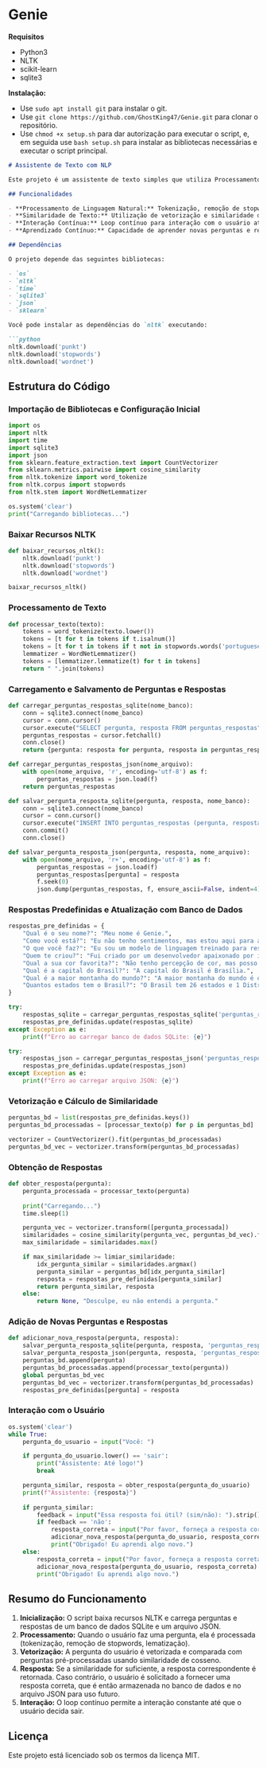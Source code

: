# Genie

**Requisitos**
*   Python3
*   NLTK
*   scikit-learn
*   sqlite3

**Instalação:**
*   Use `sudo apt install git` para instalar o git.
*   Use `git clone https://github.com/GhostKing47/Genie.git` para clonar o repositório.
*   Use `chmod +x setup.sh` para dar autorização para executar o script, e, em seguida use `bash setup.sh` para instalar as bibliotecas necessárias e executar o script principal.


```markdown
# Assistente de Texto com NLP

Este projeto é um assistente de texto simples que utiliza Processamento de Linguagem Natural (NLP) para responder às perguntas dos usuários. O assistente pode aprender novas perguntas e respostas ao longo do tempo, armazenando-as em um banco de dados SQLite e em um arquivo JSON.

## Funcionalidades

- **Processamento de Linguagem Natural:** Tokenização, remoção de stopwords e lematização.
- **Similaridade de Texto:** Utilização de vetorização e similaridade de cosseno para encontrar respostas apropriadas.
- **Interação Contínua:** Loop contínuo para interação com o usuário até que ele decida sair.
- **Aprendizado Contínuo:** Capacidade de aprender novas perguntas e respostas fornecidas pelo usuário.

## Dependências

O projeto depende das seguintes bibliotecas:

- `os`
- `nltk`
- `time`
- `sqlite3`
- `json`
- `sklearn`

Você pode instalar as dependências do `nltk` executando:

```python
nltk.download('punkt')
nltk.download('stopwords')
nltk.download('wordnet')
```

## Estrutura do Código

### Importação de Bibliotecas e Configuração Inicial

```python
import os
import nltk
import time
import sqlite3
import json
from sklearn.feature_extraction.text import CountVectorizer
from sklearn.metrics.pairwise import cosine_similarity
from nltk.tokenize import word_tokenize
from nltk.corpus import stopwords
from nltk.stem import WordNetLemmatizer

os.system('clear')
print("Carregando bibliotecas...")
```

### Baixar Recursos NLTK

```python
def baixar_recursos_nltk():
    nltk.download('punkt')
    nltk.download('stopwords')
    nltk.download('wordnet')

baixar_recursos_nltk()
```

### Processamento de Texto

```python
def processar_texto(texto):
    tokens = word_tokenize(texto.lower())
    tokens = [t for t in tokens if t.isalnum()]
    tokens = [t for t in tokens if t not in stopwords.words('portuguese')]
    lemmatizer = WordNetLemmatizer()
    tokens = [lemmatizer.lemmatize(t) for t in tokens]
    return " ".join(tokens)
```

### Carregamento e Salvamento de Perguntas e Respostas

```python
def carregar_perguntas_respostas_sqlite(nome_banco):
    conn = sqlite3.connect(nome_banco)
    cursor = conn.cursor()
    cursor.execute("SELECT pergunta, resposta FROM perguntas_respostas")
    perguntas_respostas = cursor.fetchall()
    conn.close()
    return {pergunta: resposta for pergunta, resposta in perguntas_respostas}

def carregar_perguntas_respostas_json(nome_arquivo):
    with open(nome_arquivo, 'r', encoding='utf-8') as f:
        perguntas_respostas = json.load(f)
    return perguntas_respostas

def salvar_pergunta_resposta_sqlite(pergunta, resposta, nome_banco):
    conn = sqlite3.connect(nome_banco)
    cursor = conn.cursor()
    cursor.execute("INSERT INTO perguntas_respostas (pergunta, resposta) VALUES (?, ?)", (pergunta, resposta))
    conn.commit()
    conn.close()

def salvar_pergunta_resposta_json(pergunta, resposta, nome_arquivo):
    with open(nome_arquivo, 'r+', encoding='utf-8') as f:
        perguntas_respostas = json.load(f)
        perguntas_respostas[pergunta] = resposta
        f.seek(0)
        json.dump(perguntas_respostas, f, ensure_ascii=False, indent=4)
```

### Respostas Predefinidas e Atualização com Banco de Dados

```python
respostas_pre_definidas = {
    "Qual é o seu nome?": "Meu nome é Genie.",
    "Como você está?": "Eu não tenho sentimentos, mas estou aqui para ajudar!",
    "O que você faz?": "Eu sou um modelo de linguagem treinado para responder às suas perguntas.",
    "Quem te criou?": "Fui criado por um desenvolvedor apaixonado por inteligência artificial.",
    "Qual a sua cor favorita?": "Não tenho percepção de cor, mas posso ser qualquer cor que você preferir!",
    "Qual é a capital do Brasil?": "A capital do Brasil é Brasília.",
    "Qual é a maior montanha do mundo?": "A maior montanha do mundo é o Monte Everest.",
    "Quantos estados tem o Brasil?": "O Brasil tem 26 estados e 1 Distrito Federal."
}

try:
    respostas_sqlite = carregar_perguntas_respostas_sqlite('perguntas_respostas.db')
    respostas_pre_definidas.update(respostas_sqlite)
except Exception as e:
    print(f"Erro ao carregar banco de dados SQLite: {e}")

try:
    respostas_json = carregar_perguntas_respostas_json('perguntas_respostas.json')
    respostas_pre_definidas.update(respostas_json)
except Exception as e:
    print(f"Erro ao carregar arquivo JSON: {e}")
```

### Vetorização e Cálculo de Similaridade

```python
perguntas_bd = list(respostas_pre_definidas.keys())
perguntas_bd_processadas = [processar_texto(p) for p in perguntas_bd]

vectorizer = CountVectorizer().fit(perguntas_bd_processadas)
perguntas_bd_vec = vectorizer.transform(perguntas_bd_processadas)
```

### Obtenção de Respostas

```python
def obter_resposta(pergunta):
    pergunta_processada = processar_texto(pergunta)
    
    print("Carregando...")
    time.sleep(1)

    pergunta_vec = vectorizer.transform([pergunta_processada])
    similaridades = cosine_similarity(pergunta_vec, perguntas_bd_vec).flatten()
    max_similaridade = similaridades.max()

    if max_similaridade >= limiar_similaridade:
        idx_pergunta_similar = similaridades.argmax()
        pergunta_similar = perguntas_bd[idx_pergunta_similar]
        resposta = respostas_pre_definidas[pergunta_similar]
        return pergunta_similar, resposta
    else:
        return None, "Desculpe, eu não entendi a pergunta."
```

### Adição de Novas Perguntas e Respostas

```python
def adicionar_nova_resposta(pergunta, resposta):
    salvar_pergunta_resposta_sqlite(pergunta, resposta, 'perguntas_respostas.db')
    salvar_pergunta_resposta_json(pergunta, resposta, 'perguntas_respostas.json')
    perguntas_bd.append(pergunta)
    perguntas_bd_processadas.append(processar_texto(pergunta))
    global perguntas_bd_vec
    perguntas_bd_vec = vectorizer.transform(perguntas_bd_processadas)
    respostas_pre_definidas[pergunta] = resposta
```

### Interação com o Usuário

```python
os.system('clear')
while True:
    pergunta_do_usuario = input("Você: ")

    if pergunta_do_usuario.lower() == 'sair':
        print("Assistente: Até logo!")
        break

    pergunta_similar, resposta = obter_resposta(pergunta_do_usuario)
    print(f"Assistente: {resposta}")
    
    if pergunta_similar:
        feedback = input("Essa resposta foi útil? (sim/não): ").strip().lower()
        if feedback == 'não':
            resposta_correta = input("Por favor, forneça a resposta correta: ").strip()
            adicionar_nova_resposta(pergunta_do_usuario, resposta_correta)
            print("Obrigado! Eu aprendi algo novo.")
    else:
        resposta_correta = input("Por favor, forneça a resposta correta: ").strip()
        adicionar_nova_resposta(pergunta_do_usuario, resposta_correta)
        print("Obrigado! Eu aprendi algo novo.")
```

## Resumo do Funcionamento

1. **Inicialização:** O script baixa recursos NLTK e carrega perguntas e respostas de um banco de dados SQLite e um arquivo JSON.
2. **Processamento:** Quando o usuário faz uma pergunta, ela é processada (tokenização, remoção de stopwords, lematização).
3. **Vetorização:** A pergunta do usuário é vetorizada e comparada com perguntas pré-processadas usando similaridade de cosseno.
4. **Resposta:** Se a similaridade for suficiente, a resposta correspondente é retornada. Caso contrário, o usuário é solicitado a fornecer uma resposta correta, que é então armazenada no banco de dados e no arquivo JSON para uso futuro.
5. **Interação:** O loop contínuo permite a interação constante até que o usuário decida sair.


## Licença

Este projeto está licenciado sob os termos da licença MIT.
```
